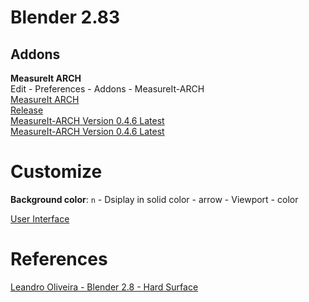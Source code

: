 # Blender 2.83

## Addons
**MeasureIt ARCH**  
Edit - Preferences - Addons - MeasureIt-ARCH  
[MeasureIt ARCH](https://github.com/kevancress/MeasureIt_ARCH)  
[Release](https://github.com/kevancress/MeasureIt_ARCH/releases)  
[MeasureIt-ARCH Version 0.4.6 Latest](https://github.com/kevancress/MeasureIt_ARCH/releases/tag/mARCHv0.4.6)  
[MeasureIt-ARCH Version 0.4.6 Latest](https://github.com/kevancress/MeasureIt_ARCH/releases/download/mARCHv0.4.6/MeasureIt_ARCH_0_4_7.zip)  

# Customize
**Background color**: `n` - Dsiplay in solid color - arrow - Viewport - color


[User Interface](user_interface.md)

# References
[Leandro Oliveira - Blender 2.8 - Hard Surface](https://www.youtube.com/watch?v=RW7fSTqk584&list=PLL1D61JqLE-UxTMtWnQIwB51kP9kk3g_L)
